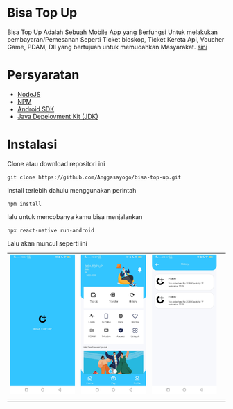 # Bisa Top Up

Bisa Top Up Adalah Sebuah Mobile App yang Berfungsi Untuk melakukan pembayaran/Pemesanan Seperti Ticket bioskop, Ticket Kereta Api, Voucher Game, PDAM, Dll yang bertujuan untuk memudahkan Masyarakat.
[sini](#instalasi)

# Persyaratan

- [NodeJS](https://nodejs.org/en/)
- [NPM](npmjs.com/)
- [Android SDK](https://developer.android.com/)
- [Java Depelovment Kit (JDK)](https://www.oracle.com/java/technologies/javase-jdk13-downloads.html)

# Instalasi

Clone atau download repositori ini

```
git clone https://github.com/Anggasayogo/bisa-top-up.git
```

install terlebih dahulu menggunakan perintah

```
npm install
```

lalu untuk mencobanya kamu bisa menjalankan

```
npx react-native run-android
```

Lalu akan muncul seperti ini

|                                          |                                          |                                          |     |
| ---------------------------------------- | ---------------------------------------- | ---------------------------------------- | --- |
| ![screenshots1](dist/images/gambar1.jpg) | ![screenshots2](dist/images/gambar3.jpg) | ![screenshots3](dist/images/gambar2.jpg) |     |
|                                          |                                          |                                          |     |
|                                          |                                          |                                          |     |
